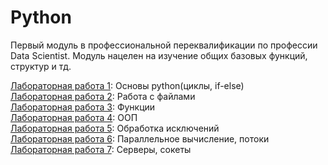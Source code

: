 # Python
Первый модуль в профессиональной переквалификации по профессии Data Scientist.
Модуль нацелен на изучение общих базовых функций, структур и тд.

[Лабораторная работа 1](https://github.com/lukianchik/Python/blob/main/LAB1.ipynb): Основы python(циклы, if-else)                                  
[Лабораторная работа 2](https://github.com/lukianchik/Python/blob/main/LAB2.ipynb): Работа с файлами                                            
[Лабораторная работа 3](https://github.com/lukianchik/Python/blob/main/LAB3.ipynb): Функции                                                      
[Лабораторная работа 4](https://github.com/lukianchik/Python/blob/main/LAB4.ipynb): ООП                                                                    
[Лабораторная работа 5](https://github.com/lukianchik/Python/blob/main/LAB5.ipynb): Обработка исключений                                                              
[Лабораторная работа 6](https://github.com/lukianchik/Python/blob/main/LAB6.ipynb): Параллельное вычисление, потоки                                                          
[Лабораторная работа 7](https://github.com/lukianchik/Python/blob/main/LAB7.ipynb): Серверы, сокеты                                                                                  
